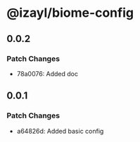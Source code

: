 # @izayl/biome-config

## 0.0.2

### Patch Changes

- 78a0076: Added doc

## 0.0.1

### Patch Changes

- a64826d: Added basic config
